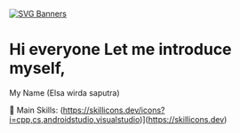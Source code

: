 [![SVG Banners](https://svg-banners.vercel.app/api?type=glitch&text1=Elsa-wirda&width=800&height=200)](https://github.com/Akshay090/svg-banners)
# Hi everyone Let me introduce myself,

My Name (Elsa wirda saputra)

🥇 Main Skills:
(https://skillicons.dev/icons?i=cpp,cs,androidstudio,visualstudio)](https://skillicons.dev)
